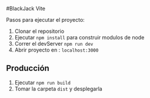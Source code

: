 #BlackJack Vite

Pasos para ejecutar el proyecto:


1. Clonar el repositorio
2. Ejecutar ```npm install``` para construir modulos de node
3. Correr el devServer ```npm run dev```
4. Abrir proyecto en : ```localhost:3000```

## Producción

1. Ejecutar ```npm run build```
2. Tomar la carpeta ```dist``` y desplegarla